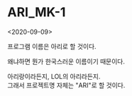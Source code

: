 # ARI_MK-1

<2020-09-09>

프로그램 이름은 아리로 할 것이다.

왜냐하면 뭔가 한국스러운 이름이기 때문이다.

아리랑이라든지, LOL의 아리라든지.<br />
그래서 프로젝트명 자체는 "ARI"로 할 것이다.

